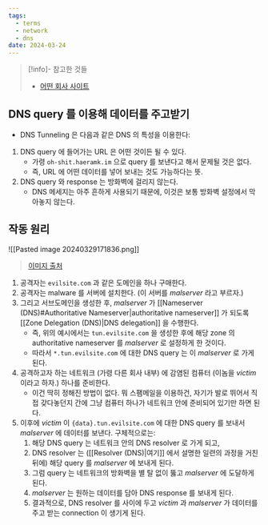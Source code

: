 ```yaml
---
tags:
  - terms
  - network
  - dns
date: 2024-03-24
---
```

> [!info]- 참고한 것들
> - [어떤 회사 사이트](https://www.cynet.com/attack-techniques-hands-on/how-hackers-use-dns-tunneling-to-own-your-network/)

## DNS query 를 이용해 데이터를 주고받기

- DNS Tunneling 은 다음과 같은 DNS 의 특성을 이용한다:
1. DNS query 에 들어가는 URL 은 어떤 것이든 될 수 있다.
	- 가령 `oh-shit.haeramk.im` 으로 query 를 보낸다고 해서 문제될 것은 없다.
	- 즉, URL 에 어떤 데이터를 넣어 보내는 것도 가능하다는 뜻.
2. DNS query 와 response 는 방화벽에 걸리지 않는다.
	- DNS 메세지는 아주 흔하게 사용되기 때문에, 이것은 보통 방화벽 설정에서 막아놓지 않는다.

## 작동 원리

![[Pasted image 20240329171836.png]]
> [이미지 출처](https://www.cynet.com/attack-techniques-hands-on/how-hackers-use-dns-tunneling-to-own-your-network/)

1. 공격자는 `evilsite.com` 과 같은 도메인을 하나 구매한다.
2. 공격자는 malware 를 서버에 설치한다. (이 서버를 *malserver* 라고 부르자.)
3. 그리고 서브도메인을 생성한 후, *malserver* 가 [[Nameserver (DNS)#Authoritative Nameserver|authoritative nameserver]] 가 되도록 [[Zone Delegation (DNS)|DNS delegation]] 을 수행한다.
	- 즉, 위의 예시에서는 `tun.evilsite.com` 을 생성한 후에 해당 zone 의 authoritative nameserver 를 *malserver* 로 설정하게 한 것이다.
	- 따라서 `*.tun.evilsite.com` 에 대한 DNS query 는 이 *malserver* 로 가게 된다.
4. 공격하고자 하는 네트워크 (가령 다른 회사 내부) 에 감염된 컴퓨터 (이놈을 *victim* 이라고 하자.) 하나를 준비한다.
	- 이건 딱히 정해진 방법이 없다. 뭐 스팸메일을 이용하건, 자기가 발로 뛰어서 직접 갖다놓던지 간에 그냥 컴퓨터 하나가 네트워크 안에 준비되어 있기만 하면 된다.
5. 이후에 *victim* 이 `{data}.tun.evilsite.com` 에 대한 DNS query 를 보내서 *malserver* 에 데이터를 보낸다. 구체적으로는:
	1. 해당 DNS query 는 네트워크 안의 DNS resolver 로 가게 되고,
	2. DNS resolver 는 ([[Resolver (DNS)|여기]] 에서 설명한 일련의 과정을 거친 뒤에) 해당 query 를 *malserver* 에 보내게 된다.
	3. 그럼 query 는 네트워크의 방화벽을 별 탈 없이 뚫고 *malserver* 에 도달하게 된다.
	4. *malserver* 는 원하는 데이터를 담아 DNS response 를 보내게 된다.
	5. 결과적으로, DNS resolver 를 사이에 두고 *victim* 과 *malserver* 가 데이터를 주고 받는 connection 이 생기게 된다.

